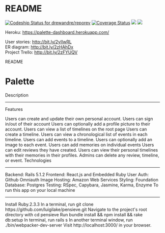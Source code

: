 # README

[ ![Codeship Status for drewandre/reporev](https://app.codeship.com/projects/87ce2be0-a061-0135-21d0-72267cb9a81b/status?branch=master)](https://app.codeship.com/projects/253920)    [![Coverage Status](https://coveralls.io/repos/github/drewandre/palette-dashboard/badge.svg?branch=master)](https://coveralls.io/github/drewandre/palette-dashboard?branch=master)    <a href="https://codeclimate.com/github/drewandre/palette-dashboard/maintainability"><img src="https://api.codeclimate.com/v1/badges/2922eba3b2b8516af001/maintainability" /></a>   <a href="https://codeclimate.com/github/drewandre/palette-dashboard/test_coverage"><img src="https://api.codeclimate.com/v1/badges/2922eba3b2b8516af001/test_coverage" /></a>

Heroku: https://palette-dashboard.herokuapp.com/

User stories: http://bit.ly/2yIIwRL</br>
ER diagram: http://bit.ly/2zHAhDx</br>
Project Trello: http://bit.ly/2zFYUQV</br>

README

<h1>Palette</h1>

Description

<hr>

Features

Users can create and update their own personal account.
Users can sign in/out of their account
Users can optionally add a profile picture to their account.
Users can view a list of timelines on the root page
Users can create a timeline.
Users can view a chronological list of events in each timeline.
Users can add events to a timeline.
Users can optionally add an image to each event.
Users can add memories on individual events
Users can edit reviews they have created.
Users can view their personal timelines with their memories in their profiles.
Admins can delete any review, timeline, or event.
Technologies
<hr>
Backend: Rails 5.1.2
Frontend: React.js and Embedded Ruby
User Auth: Github Omniauth
Image Hosting: Amazon Web Services
Styling: Foundation
Database: Postgres
Testing: RSpec, Capybara, Jasmine, Karma, Enzyme
To run this app on your local machine
<hr>
Install Ruby.2.3.3
In a terminal, run git clone https://github.com/luigilake/pensieve.git
Navigate to the project's root directory with cd pensieve
Run bundle install && npm install && rake db:setup
In terminal, run rails s
In another terminal window, run ./bin/webpacker-dev-server
Visit http://localhost:3000/ in your browser.
